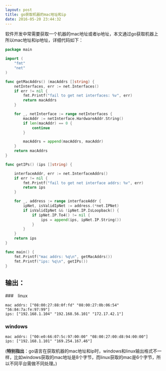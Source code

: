 ```yaml
---
layout: post
title: go获取机器的mac地址和ip
date: 2016-05-20 23:44:32
---
```


软件开发中常需要获取一个机器的mac地址或者ip地址，本文通过go获取机器上所以mac地址和ip地址，详细代码如下：

```go
package main

import (
    "fmt"
    "net"
)

func getMacAddrs() (macAddrs []string) {
    netInterfaces, err := net.Interfaces()
    if err != nil {
        fmt.Printf("fail to get net interfaces: %v", err)
        return macAddrs
    }

    for _, netInterface := range netInterfaces {
        macAddr := netInterface.HardwareAddr.String()
        if len(macAddr) == 0 {
            continue
        }

        macAddrs = append(macAddrs, macAddr)
    }
    return macAddrs
}

func getIPs() (ips []string) {

    interfaceAddr, err := net.InterfaceAddrs()
    if err != nil {
        fmt.Printf("fail to get net interface addrs: %v", err)
        return ips
    }

    for _, address := range interfaceAddr {
        ipNet, isValidIpNet := address.(*net.IPNet)
        if isValidIpNet && !ipNet.IP.IsLoopback() {
            if ipNet.IP.To4() != nil {
                ips = append(ips, ipNet.IP.String())
            }
        }
    }
    return ips
}

func main() {
    fmt.Printf("mac addrs: %q\n", getMacAddrs())
    fmt.Printf("ips: %q\n", getIPs())
}
```

## 输出：

###　linux

    mac addrs: ["08:00:27:88:0f:fd" "08:00:27:0b:06:54" "56:84:7a:fe:97:99"]
    ips: ["192.168.1.104" "192.168.56.101" "172.17.42.1"]

### windows

    mac addrs: ["00:e0:66:07:5c:97:00:00" "08:00:27:00:d8:94:00:00"]
    ips: ["192.168.1.101" "169.254.167.46"]

(**特别指出**：go语言在获取机器的mac地址和ip时，windows和linux输出格式不一样，比如windows获取的mac地址是8个字节，而linux获取的mac是6个字节，所以不同平台需做不同处理。)